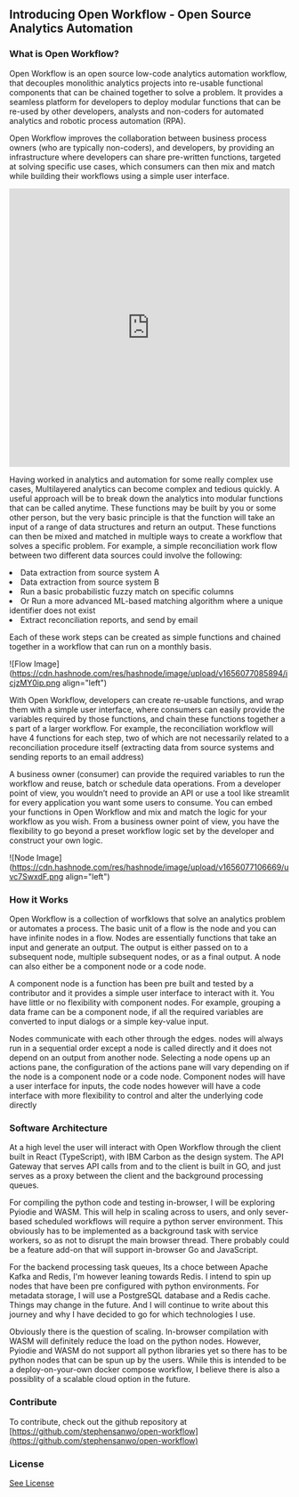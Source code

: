 ## Introducing Open Workflow - Open Source Analytics Automation

### What is Open Workflow?

Open Workflow is an open source low-code analytics automation workflow, that decouples monolithic analytics projects into re-usable functional components that can be chained together to solve a problem. It provides a seamless platform for developers to deploy modular functions that can be re-used by other developers, analysts and non-coders for automated analytics and robotic process automation (RPA).

Open Workflow improves the collaboration between business process owners (who are typically non-coders), and developers, by providing an infrastructure where developers can share pre-written functions, targeted at solving specific use cases, which consumers can then mix and match while building their workflows using a simple user interface.

<iframe src="https://www.linkedin.com/embed/feed/update/urn:li:ugcPost:6939837896673669122?compact=1" height="500px" width="100%" frameborder="0" allowfullscreen="" title="Embedded post"></iframe>

 Having worked in analytics and automation for some really complex
              use cases, Multilayered analytics can become complex and tedious
              quickly. A useful approach will be to break down the analytics
              into modular functions that can be called anytime. These functions
              may be built by you or some other person, but the very basic
              principle is that the function will take an input of a range of
              data structures and return an output. These functions can then be
              mixed and matched in multiple ways to create a workflow that
              solves a specific problem. For example, a simple reconciliation
              work flow between two different data sources could involve the
              following:

  <li>Data extraction from source system A</li>
              <li>Data extraction from source system B</li>
              <li>
                Run a basic probabilistic fuzzy match on specific columns
              </li>
              <li>
                Or Run a more advanced ML-based matching algorithm where a
                unique identifier does not exist
              </li>
              <li>Extract reconciliation reports, and send by email</li>

Each of these work steps can be created as simple functions and
              chained together in a workflow that can run on a monthly basis.

![Flow Image](https://cdn.hashnode.com/res/hashnode/image/upload/v1656077085894/icjzMY0ip.png align="left")


 With Open Workflow, developers can create re-usable functions, and wrap
              them with a simple user interface, where consumers can easily
              provide the variables required by those functions, and chain these
              functions together a s part of a larger workflow. For example, the
              reconciliation workflow will have 4 functions for each step, two
              of which are not necessarily related to a reconciliation procedure
              itself (extracting data from source systems and sending reports to
              an email address)


 A business owner (consumer) can provide the required variables to
              run the workflow and reuse, batch or schedule data operations.
              From a developer point of view, you wouldn’t need to provide an
              API or use a tool like streamlit for every application you want
              some users to consume. You can embed your functions in Open Workflow
              and mix and match the logic for your workflow as you wish. From a
              business owner point of view, you have the flexibility to go
              beyond a preset workflow logic set by the developer and construct
              your own logic.



![Node Image](https://cdn.hashnode.com/res/hashnode/image/upload/v1656077106669/uvc7SwxdF.png align="left")


### How it Works

Open Workflow is a collection of worfklows that solve an analytics problem or automates a process. The basic unit of a flow is the node and you can have infinite nodes in a flow. Nodes are essentially functions that take an input and generate an output.
The output is either passed on to a subsequent node, multiple subsequent nodes, or as a final output. A node can also either be a component node or a code node.

A component node is a function has been pre built and tested by a contributor and it provides a simple user interface to interact with it. You have little or no flexibility with component nodes. For example, grouping a data frame can be a component node, if all the required variables are converted to input dialogs or a simple key-value input.

Nodes communicate with each other through the edges. nodes will always run in a sequential order except a node is called directly and it does not depend on an output from another node. Selecting a node opens up an actions pane, the configuration of the actions pane will vary depending on if the node is a component node or a code node. Component nodes will have a user interface for inputs, the code nodes however will have a code interface with more flexibility to control and alter the underlying code directly

### Software Architecture

At a high level the user will interact with Open Workflow
              through the client built in React (TypeScript), with IBM Carbon as
              the design system. The API Gateway that serves API calls from and
              to the client is built in GO, and just serves as a proxy between
              the client and the background processing queues.


For compiling the python code and testing in-browser, I will be
              exploring Pyiodie and WASM. This will help in scaling across to
              users, and only sever-based scheduled workflows will require a
              python server environment. This obviously has to be implemented as
              a background task with service workers, so as not to disrupt the
              main browser thread. There probably could be a feature add-on that
              will support in-browser Go and JavaScript.

For the backend processing task queues, Its a choce between Apache
              Kafka and Redis, I'm however leaning towards Redis. I intend to
              spin up nodes that have been pre configured with python
              environments. For metadata storage, I will use a PostgreSQL
              database and a Redis cache. Things may change in the future. And I
              will continue to write about this journey and why I have decided
              to go for which technologies I use.

Obviously there is the question of scaling. In-browser compilation
              with WASM will definitely reduce the load on the python nodes.
              However, Pyiodie and WASM do not support all python libraries yet
              so there has to be python nodes that can be spun up by the users.
              While this is intended to be a deploy-on-your-own docker compose
              workflow, I believe there is also a possiblity of a scalable cloud
              option in the future.



### Contribute

To contribute, check out the github repository at [https://github.com/stephensanwo/open-workflow](https://github.com/stephensanwo/open-workflow)

### License

[See License](https://github.com/stephensanwo/open-workflow/blob/master/LICENSE)